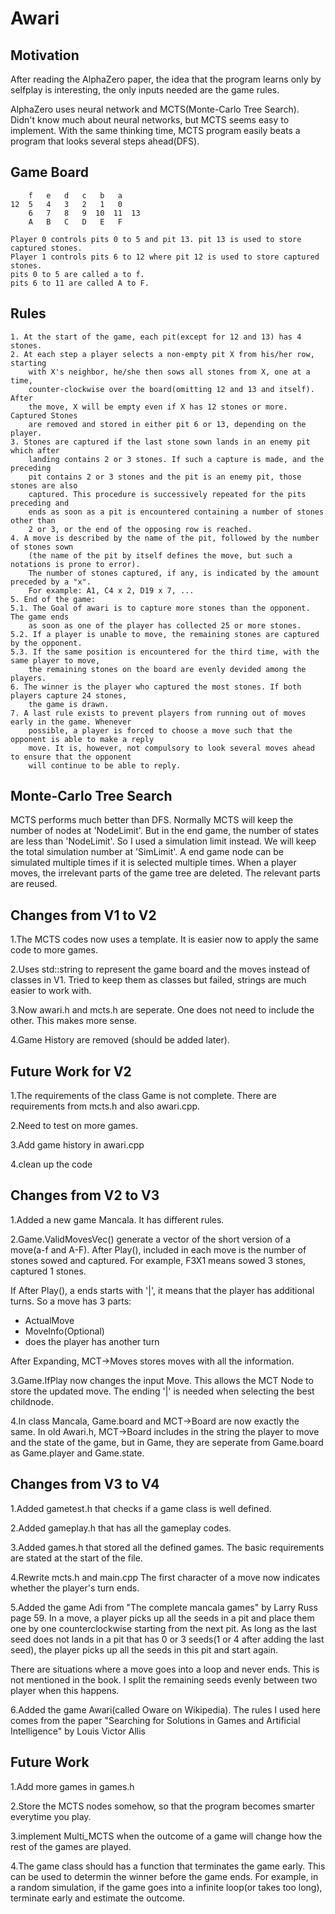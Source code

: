 # Awari

## Motivation

After reading the AlphaZero paper, the idea that the program learns only by selfplay is interesting, the only inputs needed are the game rules.

AlphaZero uses neural network and MCTS(Monte-Carlo Tree Search).
Didn't know much about neural networks, but MCTS seems easy to implement.
With the same thinking time, MCTS program easily beats a program that looks several
steps ahead(DFS).

## Game Board

        f   e   d   c   b   a
    12  5   4   3   2   1   0
        6   7   8   9  10  11  13
        A   B   C   D   E   F

    Player 0 controls pits 0 to 5 and pit 13. pit 13 is used to store captured stones.
    Player 1 controls pits 6 to 12 where pit 12 is used to store captured stones.
    pits 0 to 5 are called a to f.
    pits 6 to 11 are called A to F.

## Rules

    1. At the start of the game, each pit(except for 12 and 13) has 4 stones.
    2. At each step a player selects a non-empty pit X from his/her row, starting
        with X's neighbor, he/she then sows all stones from X, one at a time,
        counter-clockwise over the board(omitting 12 and 13 and itself). After
        the move, X will be empty even if X has 12 stones or more. Captured Stones
        are removed and stored in either pit 6 or 13, depending on the player.
    3. Stones are captured if the last stone sown lands in an enemy pit which after
        landing contains 2 or 3 stones. If such a capture is made, and the preceding
        pit contains 2 or 3 stones and the pit is an enemy pit, those stones are also
        captured. This procedure is successively repeated for the pits preceding and
        ends as soon as a pit is encountered containing a number of stones other than
        2 or 3, or the end of the opposing row is reached.
    4. A move is described by the name of the pit, followed by the number of stones sown
        (the name of the pit by itself defines the move, but such a notations is prone to error).
        The number of stones captured, if any, is indicated by the amount preceded by a "x".
        For example: A1, C4 x 2, D19 x 7, ...
    5. End of the game:
    5.1. The Goal of awari is to capture more stones than the opponent. The game ends
        as soon as one of the player has collected 25 or more stones.
    5.2. If a player is unable to move, the remaining stones are captured by the opponent.
    5.3. If the same position is encountered for the third time, with the same player to move,
        the remaining stones on the board are evenly devided among the players.
    6. The winner is the player who captured the most stones. If both players capture 24 stones,
        the game is drawn.
    7. A last rule exists to prevent players from running out of moves early in the game. Whenever
        possible, a player is forced to choose a move such that the opponent is able to make a reply
        move. It is, however, not compulsory to look several moves ahead to ensure that the opponent
        will continue to be able to reply.

## Monte-Carlo Tree Search

MCTS performs much better than DFS.
Normally MCTS will keep the number of nodes at 'NodeLimit'.
But in the end game, the number of states are less than 'NodeLimit'.
So I used a simulation limit instead. We will keep the total simulation
number at 'SimLimit'. A end game node can be simulated multiple times if it
is selected multiple times.
When a player moves, the irrelevant parts of the game tree are deleted.
The relevant parts are reused.

## Changes from V1 to V2

1.The MCTS codes now uses a template.
It is easier now to apply the same code to more games.

2.Uses std::string to represent the game board and the moves instead of classes in V1.
Tried to keep them as classes but failed, strings are much easier to work with.

3.Now awari.h and mcts.h are seperate. One does not need to include the other.
This makes more sense.

4.Game History are removed (should be added later).

## Future Work for V2

1.The requirements of the class Game is not complete.
There are requirements from mcts.h and also awari.cpp.

2.Need to test on more games.

3.Add game history in awari.cpp

4.clean up the code

## Changes from V2 to V3

1.Added a new game Mancala. It has different rules.

2.Game.ValidMovesVec() generate a vector of the short version of a move(a-f and A-F).
After Play(), included in each move is the number of stones sowed and captured.
For example, F3X1 means sowed 3 stones, captured 1 stones.

If After Play(), a ends starts with '|', it means that the player has additional turns.
So a move has 3 parts:

* ActualMove
* MoveInfo(Optional)
* does the player has another turn

After Expanding, MCT->Moves stores moves with all the information.

3.Game.IfPlay now changes the input Move.
This allows the MCT Node to store the updated move.
The ending '|' is needed when selecting the best childnode.

4.In class Mancala, Game.board and MCT->Board are now exactly the same.
In old Awari.h, MCT->Board includes in the string the player to move and the state of the game,
but in Game, they are seperate from Game.board as Game.player and Game.state.

## Changes from V3 to V4

1.Added gametest.h that checks if a game class is well defined.

2.Added gameplay.h that has all the gameplay codes.

3.Added games.h that stored all the defined games.
    The basic requirements are stated at the start of the file.

4.Rewrite mcts.h and main.cpp
    The first character of a move now indicates whether the player's
    turn ends.

5.Added the game Adi from "The complete mancala games" by Larry Russ page 59.
In a move, a player picks up all the seeds in a pit and place them one by one
counterclockwise starting from the next pit. As long as the last seed does
not lands in a pit that has 0 or 3 seeds(1 or 4 after adding the last seed),
the player picks up all the seeds in this pit and start again.

There are situations where a move goes into a loop and never ends. This is
not mentioned in the book. I split the remaining seeds evenly between two
player when this happens.

6.Added the game Awari(called Oware on Wikipedia).
The rules I used here comes from the paper "Searching for Solutions in Games and Artificial Intelligence" by Louis Victor Allis

## Future Work
1.Add more games in games.h

2.Store the MCTS nodes somehow, so that the program
becomes smarter everytime you play.

3.implement Multi_MCTS when the outcome of a game will change
how the rest of the games are played.

4.The game class should has a function that terminates the game early.
This can be used to determin the winner before the game ends.
For example, in a random simulation, if the game goes into a infinite
loop(or takes too long), terminate early and estimate the outcome.